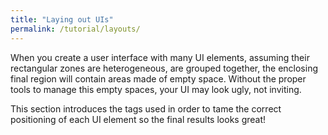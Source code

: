 ```yaml
---
title: "Laying out UIs"
permalink: /tutorial/layouts/
---
```


When you create a user interface with many UI elements, assuming their rectangular zones are heterogeneous, are grouped together, the enclosing final region will contain areas made of empty space. Without the proper tools to manage this empty spaces, your UI may look ugly, not inviting.

This section introduces the tags used in order to tame the correct positioning of each UI element so the final results looks great!
